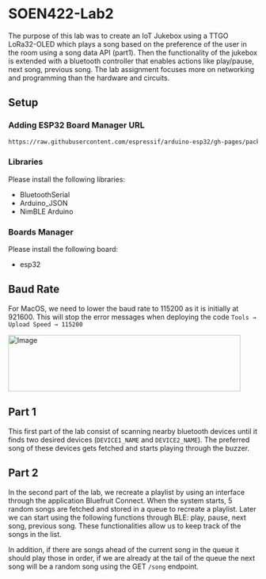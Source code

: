 # SOEN422-Lab2
The purpose of this lab was to create an IoT Jukebox using a TTGO LoRa32-OLED which plays a song based on the preference of the user in the room using a song data API (part1). Then the functionality of the jukebox is extended with a bluetooth controller that enables actions like play/pause, next song, previous song. The lab assignment focuses more on networking and programming than the hardware and circuits.

## Setup
### Adding ESP32 Board Manager URL
```bash
https://raw.githubusercontent.com/espressif/arduino-esp32/gh-pages/package_esp32_index.json
```

### Libraries
Please install the following libraries:
- BluetoothSerial
- Arduino_JSON
- NimBLE Arduino

### Boards Manager
Please install the following board:
- esp32

## Baud Rate
For MacOS, we need to lower the baud rate to 115200 as it is initially at 921600. This will stop the error messages when deploying the code
```Tools → Upload Speed → 115200```

<img width="469" height="114" alt="Image" src="https://github.com/user-attachments/assets/ba84d6d0-5f07-4f21-97fa-840a8535f21c" />

## Part 1
This first part of the lab consist of scanning nearby bluetooth devices until it finds two desired devices (`DEVICE1_NAME` and `DEVICE2_NAME`). The preferred song of these devices gets fetched and starts playing through the buzzer.

## Part 2
In the second part of the lab, we recreate a playlist by using an interface through the application Bluefruit Connect. When the system starts, 5 random songs are fetched and stored in a queue to recreate a playlist. Later we can start using the following functions through BLE: play, pause, next song, previous song. These functionalities allow us to keep track of the songs in the list.

In addition, if there are songs ahead of the current song in the queue it should play those in order, if we are already at the tail of the queue the next song will be a random song using the GET `/song` endpoint.
